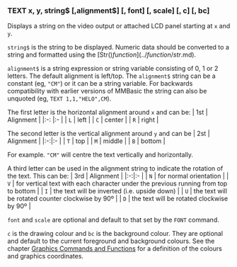 ### TEXT x, y, string$ [,alignment$] [, font] [, scale] [, c] [, bc]

Displays a string on the video output or attached LCD panel starting at `x` and `y`.

`string$` is the string to be displayed. Numeric data should be converted to a string and formatted using the [Str$() function](../function/str$.md). 

`alignment$` is a string expression or string variable consisting of 0, 1 or 2 letters. The default alignment is left/top. The `alignment$` string can be a constant (eg, `"CM"`) or it can be a string variable. For backwards compatibility with earlier versions of MMBasic the string can also be unquoted (eg, `TEXT 1,1,"HELO",CM`).

The first letter is the horizontal alignment around `x` and can be:
| 1st | Alignment |
|:-:  |:-     |
| `L` | left   | 
| `C` | center |
| `R` | right  | 

The second letter is the vertical alignment around `y` and can be 
| 2st | Alignment |
|:-:|:-     |
| `T` | top    |
| `M` | middle |
| `B` | bottom |

For example. `"CM"` will centre the text vertically and horizontally. 

A third letter can be used in the alignment string to indicate the rotation of the text.
This can be:
| 3rd | Alignment |
|:-:|:-     |
| `N` | for normal orientation |
| `V` | for vertical text with each character under the previous running from top to bottom |
| `I` | the text will be inverted (i.e. upside down) |
| `U` | the text will be rotated counter clockwise by 90º  |
| `D` | the text will be rotated clockwise by 90º |

`font` and `scale` are optional and default to that set by the `FONT` command.

`c` is the drawing colour and `bc` is the background colour. They are optional and default to the current foreground and background colours. See the chapter [Graphics Commands and Functions](../graphics_functions.md) for a definition of the colours and graphics coordinates. 

